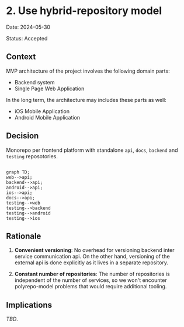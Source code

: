 # 2. Use hybrid-repository model

Date: 2024-05-30

Status: Accepted

## Context

MVP architecture of the project involves the following domain parts:

- Backend system
- Single Page Web Application

In the long term, the architecture may includes these parts as well:

- iOS Mobile Application
- Android Mobile Application

## Decision

Monorepo per frontend platform with standalone `api`, `docs`, `backend` and
`testing` reposotories.

```mermaid

graph TD;
web-->api;
backend-->api;
android-->api;
ios-->api;
docs-->api;
testing-->web
testing-->backend
testing-->android
testing-->ios

```

## Rationale

1. **Convenient versioning**: No overhead for versioning backend inter service
   communication api. On the other hand, versioning of the external api is done
   explicitly as it lives in a separate repository.

2. **Constant number of repositories**: The number of repositories is
   independent of the number of services, so we won't encounter polyrepo-model
   problems that would require additional tooling.

## Implications

_TBD_.
